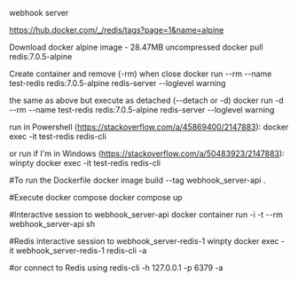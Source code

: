 webhook server

https://hub.docker.com/_/redis/tags?page=1&name=alpine

Download docker alpine image - 28.47MB uncompressed
docker pull redis:7.0.5-alpine

Create container and remove (-rm) when close
docker run --rm --name test-redis redis:7.0.5-alpine redis-server --loglevel warning

the same as above but execute as detached (--detach or -d)
docker run -d --rm --name test-redis redis:7.0.5-alpine redis-server --loglevel warning

run in Powershell (https://stackoverflow.com/a/45869400/2147883):
docker exec -it test-redis redis-cli

or run if I'm in Windows (https://stackoverflow.com/a/50483923/2147883):
winpty docker exec -it test-redis redis-cli


#To run the Dockerfile
docker image build --tag webhook_server-api .

#Execute docker compose
docker compose up 

#Interactive session to webhook_server-api
docker container run -i -t --rm  webhook_server-api sh

#Redis interactive session to webhook_server-redis-1
winpty docker exec -it webhook_server-redis-1 redis-cli -a <password>

#or connect to Redis using
redis-cli -h 127.0.0.1 -p 6379 -a <password>

